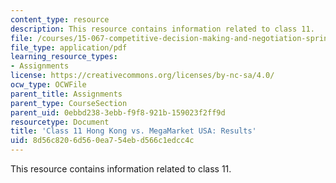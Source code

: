 ```yaml
---
content_type: resource
description: This resource contains information related to class 11.
file: /courses/15-067-competitive-decision-making-and-negotiation-spring-2011/8d56c8206d560ea754ebd566c1edcc4c_MIT15_067S11_Cl11_HK_MU_RE.pdf
file_type: application/pdf
learning_resource_types:
- Assignments
license: https://creativecommons.org/licenses/by-nc-sa/4.0/
ocw_type: OCWFile
parent_title: Assignments
parent_type: CourseSection
parent_uid: 0ebbd238-3ebb-f9f8-921b-159023f2ff9d
resourcetype: Document
title: 'Class 11 Hong Kong vs. MegaMarket USA: Results'
uid: 8d56c820-6d56-0ea7-54eb-d566c1edcc4c
---
```

This resource contains information related to class 11.